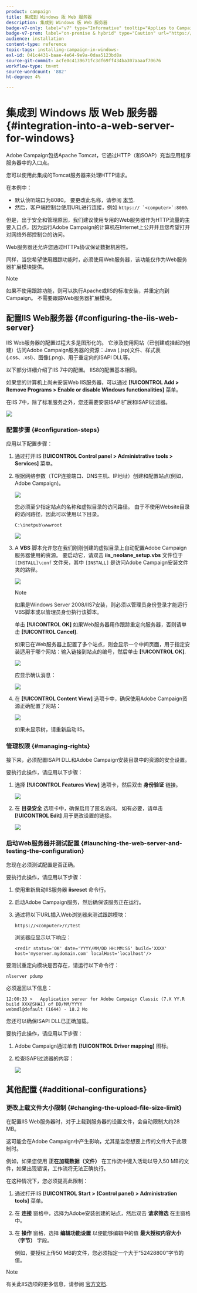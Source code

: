 ```yaml
---
product: campaign
title: 集成到 Windows 版 Web 服务器
description: 集成到 Windows 版 Web 服务器
badge-v7-only: label="v7" type="Informative" tooltip="Applies to Campaign Classic v7 only"
badge-v7-prem: label="on-premise & hybrid" type="Caution" url="https://experienceleague.adobe.com/docs/campaign-classic/using/installing-campaign-classic/architecture-and-hosting-models/hosting-models-lp/hosting-models.html" tooltip="Applies to on-premise and hybrid deployments only"
audience: installation
content-type: reference
topic-tags: installing-campaign-in-windows-
exl-id: 041c4431-baae-4e64-9e9a-0daa5123bd8a
source-git-commit: acfe0c4139671fc3df69ff434ba307aaaaf70676
workflow-type: tm+mt
source-wordcount: '882'
ht-degree: 4%

---
```


# 集成到 Windows 版 Web 服务器{#integration-into-a-web-server-for-windows}



Adobe Campaign包括Apache Tomcat，它通过HTTP（和SOAP）充当应用程序服务器中的入口点。

您可以使用此集成的Tomcat服务器来处理HTTP请求。

在本例中：

* 默认侦听端口为8080。 要更改此名称，请参阅 [本节](../../installation/using/configure-tomcat.md).
* 然后，客户端控制台使用URL进行连接，例如 ```https:// `<computer>`:8080```.

但是，出于安全和管理原因，我们建议使用专用的Web服务器作为HTTP流量的主要入口点，因为运行Adobe Campaign的计算机在Internet上公开并且您希望打开对网络外部控制台的访问。

Web服务器还允许您通过HTTPs协议保证数据机密性。

同样，当您希望使用跟踪功能时，必须使用Web服务器，该功能仅作为Web服务器扩展模块提供。

>[!NOTE]
>
>如果不使用跟踪功能，则可以执行Apache或IIS的标准安装，并重定向到Campaign。 不需要跟踪Web服务器扩展模块。

## 配置IIS Web服务器 {#configuring-the-iis-web-server}

IIS Web服务器的配置过程大多是图形化的。 它涉及使用网站（已创建或挂起的创建）访问Adobe Campaign服务器的资源：Java (.jsp)文件、样式表(.css、.xsl)、图像(.png)、用于重定向的ISAPI DLL等。

以下部分详细介绍了IIS 7中的配置。 IIS8的配置基本相同。

如果您的计算机上尚未安装Web IIS服务器，可以通过 **[!UICONTROL Add > Remove Programs > Enable or disable Windows functionalities]** 菜单。

在IIS 7中，除了标准服务之外，您还需要安装ISAPI扩展和ISAPI过滤器。

![](assets/s_ncs_install_iis7_isapi.png)

### 配置步骤 {#configuration-steps}

应用以下配置步骤：

1. 通过打开IIS **[!UICONTROL Control panel > Administrative tools > Services]** 菜单。
1. 根据网络参数（TCP连接端口、DNS主机、IP地址）创建和配置站点(例如，Adobe Campaign)。

   ![](assets/s_ncs_install_iis7_add_site.png)

   您必须至少指定站点的名称和虚拟目录的访问路径。 由于不使用Website目录的访问路径，因此可以使用以下目录。

   ```
   C:\inetpub\wwwroot
   ```

   ![](assets/s_ncs_install_iis7_parameters_step1.png)

1. A **VBS** 脚本允许您在我们刚刚创建的虚拟目录上自动配置Adobe Campaign服务器使用的资源。 要启动它，请双击 **iis_neolane_setup.vbs** 文件位于 `[INSTALL]\conf` 文件夹，其中 `[INSTALL]` 是访问Adobe Campaign安装文件夹的路径。

   ![](assets/s_ncs_install_iis7_parameters_step2.png)

   >[!NOTE]
   >
   >如果是Windows Server 2008/IIS7安装，则必须以管理员身份登录才能运行VBS脚本或以管理员身份执行该脚本。

   单击 **[!UICONTROL OK]** 如果Web服务器用作跟踪重定向服务器，否则请单击 **[!UICONTROL Cancel]**.

   如果已在Web服务器上配置了多个站点，则会显示一个中间页面，用于指定安装适用于哪个网站：输入链接到站点的编号，然后单击 **[!UICONTROL OK]**.

   ![](assets/s_ncs_install_iis7_parameters_step3.png)

   应显示确认消息：

   ![](assets/s_ncs_install_iis7_parameters_step7.png)

1. 在 **[!UICONTROL Content View]** 选项卡中，确保使用Adobe Campaign资源正确配置了网站：

   ![](assets/s_ncs_install_iis7_parameters_step6.png)

   如果未显示树，请重新启动IIS。

### 管理权限 {#managing-rights}

接下来，必须配置ISAPI DLL和Adobe Campaign安装目录中的资源的安全设置。

要执行此操作，请应用以下步骤：

1. 选择 **[!UICONTROL Features View]** 选项卡，然后双击 **身份验证** 链接。

   ![](assets/s_ncs_install_iis7_parameters_step8.png)

1. 在 **目录安全** 选项卡中，确保启用了匿名访问。 如有必要，请单击 **[!UICONTROL Edit]** 用于更改设置的链接。

   ![](assets/s_ncs_install_iis7_parameters_step9.png)

### 启动Web服务器并测试配置 {#launching-the-web-server-and-testing-the-configuration}

您现在必须测试配置是否正确。

要执行此操作，请应用以下步骤：

1. 使用重新启动IIS服务器 **iisreset** 命令行。

1. 启动Adobe Campaign服务，然后确保该服务正在运行。

1. 通过将以下URL插入Web浏览器来测试跟踪模块：

   ```
   https://<computer>/r/test
   ```

   浏览器应显示以下响应：

   ```
   <redir status='OK' date='YYYY/MM/DD HH:MM:SS' build='XXXX' host='myserver.mydomain.com' localHost='localhost'/>
   ```

要测试重定向模块是否存在，请运行以下命令行：

```
nlserver pdump
```

必须返回以下信息：

```
12:00:33 >   Application server for Adobe Campaign Classic (7.X YY.R build XXX@SHA1) of DD/MM/YYYY
webmdl@default (1644) - 18.2 Mo
```

您还可以确保ISAPI DLL已正确加载。

要执行此操作，请应用以下步骤：

1. Adobe Campaign通过单击 **[!UICONTROL Driver mapping]** 图标。
1. 检查ISAPI过滤器的内容：

   ![](assets/s_ncs_install_iis7_parameters_step11.png)

## 其他配置 {#additional-configurations}

### 更改上载文件大小限制 {#changing-the-upload-file-size-limit}

在配置IIS Web服务器时，对于上载到服务器的设置文件，会自动限制大约28 MB。

这可能会在Adobe Campaign中产生影响，尤其是当您想要上传的文件大于此限制时。

例如，如果您使用 **正在加载数据（文件）** 在工作流中键入活动以导入50 MB的文件，如果出现错误，工作流将无法正确执行。

在这种情况下，您必须提高此限制：

1. 通过打开IIS **[!UICONTROL Start > (Control panel) > Administration tools]** 菜单。
1. 在 **连接** 窗格中，选择为Adobe安装创建的站点，然后双击 **请求筛选** 在主窗格中。
1. 在 **操作** 窗格，选择 **编辑功能设置** 以便能够编辑中的值 **最大授权内容大小（字节）** 字段。

   例如，要授权上传50 MB的文件，您必须指定一个大于“52428800”字节的值。

>[!NOTE]
>
>有关此IIS选项的更多信息，请参阅 [官方文档](https://www.iis.net/configreference/system.webserver/security/requestfiltering/requestlimits).

